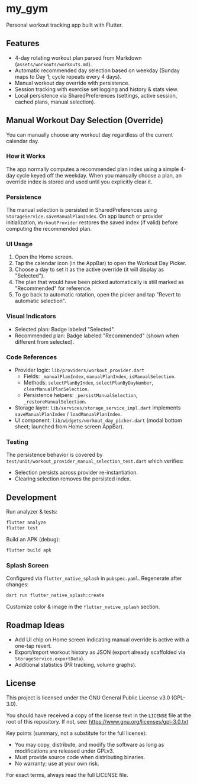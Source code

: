 # my_gym

Personal workout tracking app built with Flutter.

## Features

* 4-day rotating workout plan parsed from Markdown (`assets/workouts/workouts.md`).
* Automatic recommended day selection based on weekday (Sunday maps to Day 1; cycle repeats every 4 days).
* Manual workout day override with persistence.
* Session tracking with exercise set logging and history & stats view.
* Local persistence via SharedPreferences (settings, active session, cached plans, manual selection).

## Manual Workout Day Selection (Override)

You can manually choose any workout day regardless of the current calendar day.

### How it Works

The app normally computes a recommended plan index using a simple 4-day cycle keyed off the weekday.
When you manually choose a plan, an override index is stored and used until you explicitly clear it.

### Persistence

The manual selection is persisted in SharedPreferences using `StorageService.saveManualPlanIndex`.
On app launch or provider initialization, `WorkoutProvider` restores the saved index (if valid) before computing the recommended plan.

### UI Usage

1. Open the Home screen.
2. Tap the calendar icon (in the AppBar) to open the Workout Day Picker.
3. Choose a day to set it as the active override (it will display as "Selected").
4. The plan that would have been picked automatically is still marked as "Recommended" for reference.
5. To go back to automatic rotation, open the picker and tap "Revert to automatic selection".

### Visual Indicators

* Selected plan: Badge labeled "Selected".
* Recommended plan: Badge labeled "Recommended" (shown when different from selected).

### Code References

* Provider logic: `lib/providers/workout_provider.dart`
	* Fields: `_manualPlanIndex`, `manualPlanIndex`, `isManualSelection`.
	* Methods: `selectPlanByIndex`, `selectPlanByDayNumber`, `clearManualPlanSelection`.
	* Persistence helpers: `_persistManualSelection`, `_restoreManualSelection`.
* Storage layer: `lib/services/storage_service_impl.dart` implements `saveManualPlanIndex` / `loadManualPlanIndex`.
* UI component: `lib/widgets/workout_day_picker.dart` (modal bottom sheet; launched from Home screen AppBar).

### Testing

The persistence behavior is covered by `test/unit/workout_provider_manual_selection_test.dart` which verifies:
* Selection persists across provider re-instantiation.
* Clearing selection removes the persisted index.

## Development

Run analyzer & tests:
```bash
flutter analyze
flutter test
```

Build an APK (debug):
```bash
flutter build apk
```

### Splash Screen

Configured via `flutter_native_splash` in `pubspec.yaml`.
Regenerate after changes:
```bash
dart run flutter_native_splash:create
```
Customize color & image in the `flutter_native_splash` section.

## Roadmap Ideas

* Add UI chip on Home screen indicating manual override is active with a one-tap revert.
* Export/import workout history as JSON (export already scaffolded via `StorageService.exportData`).
* Additional statistics (PR tracking, volume graphs).

## License
This project is licensed under the GNU General Public License v3.0 (GPL-3.0).

You should have received a copy of the license text in the `LICENSE` file at the root of this repository.
If not, see: https://www.gnu.org/licenses/gpl-3.0.txt

Key points (summary, not a substitute for the full license):
* You may copy, distribute, and modify the software as long as modifications are released under GPLv3.
* Must provide source code when distributing binaries.
* No warranty; use at your own risk.

For exact terms, always read the full LICENSE file.
